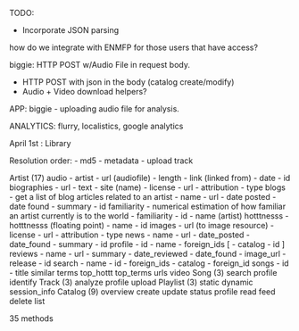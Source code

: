 TODO:
   - Incorporate JSON parsing

how do we integrate with ENMFP for those users that have access?

biggie: HTTP POST w/Audio File in request body. 
 * HTTP POST with json in the body (catalog create/modify)
 * Audio + Video download helpers?

APP: biggie - uploading audio file for analysis.

ANALYTICS: flurry, localistics, google analytics


April 1st : Library


Resolution order:
    - md5
    - metadata
    - upload track

Artist (17)
    audio
        - artist
        - url (audiofile)
        - length
        - link (linked from)
        - date
        - id
    biographies
        - url
        - text
        - site (name)
        - license
            - url
            - attribution
            - type
    blogs - get a list of blog articles related to an artist
        - name
        - url
        - date posted
        - date found
        - summary
        - id
    familiarity - numerical estimation of how familiar an artist currently is to the world
        - familiarity
        - id
        - name (artist)
    hotttnesss
        - hotttnesss (floating point)
        - name
        - id
    images
        - url (to image resource)
        - license
            - url
            - attribution
            - type
    news
        - name
        - url
        - date_posted
        - date_found
        - summary
        - id
    profile
        - id
        - name
        - foreign_ids [
            - catalog
            - id
        ]
    reviews
        - name
        - url
        - summary
        - date_reviewed
        - date_found
        - image_url
        - release
        - id
    search
        - name
        - id
        - foreign_ids
            - catalog
            - foreign_id
    songs
        - id
        - title
    similar
    terms
    top_hottt
    top_terms
    urls
    video
Song (3)
    search
    profile
    identify
Track (3)
    analyze
    profile
    upload
Playlist (3)
    static
    dynamic
    session_info
Catalog (9)
    overview
    create
    update
    status
    profile
    read
    feed
    delete
    list

35 methods


